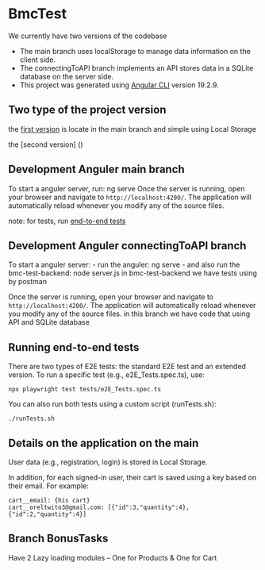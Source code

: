 # BmcTest

We currently have two versions of the codebase

- The main branch uses localStorage to manage data information on the client side.
- The connectingToAPI branch implements an API stores data in a SQLite database on the server side.
- This project was generated using [Angular CLI](https://github.com/angular/angular-cli) version 19.2.9.

## Two type of the project version

the [first version](#development-anguler-main-branch) is locate in the main branch and simple using Local Storage 

the [second version] ()

## Development Anguler main branch

To start a anguler server, run: ng serve
Once the server is running, open your browser and navigate to `http://localhost:4200/`. The application will automatically reload whenever you modify any of the source files.

note: for tests, run [end-to-end tests](#running-end-to-end-tests) 

## Development Anguler connectingToAPI branch

To start a anguler server:
    - run the anguler: ng serve
    - and also run the bmc-test-backend: node server.js
        in bmc-test-backend we have tests using by postman

Once the server is running, open your browser and navigate to `http://localhost:4200/`. The application will automatically reload whenever you modify any of the source files.
in this branch we have code that using API and SQLite database

## Running end-to-end tests

There are two types of E2E tests: the standard E2E test and an extended version.
To run a specific test (e.g., e2E_Tests.spec.ts), use:

    npx playwright test tests/e2E_Tests.spec.ts

You can also run both tests using a custom script (runTests.sh):

    ./runTests.sh

## Details on the application on the main

User data (e.g., registration, login) is stored in Local Storage.

In addition, for each signed-in user, their cart is saved using a key based on their email.
For example:

    cart__email: {his cart}
    cart__oreltwito3@gmail.com: [{"id":3,"quantity":4},{"id":2,"quantity":4}]

## Branch BonusTasks

Have 2 Lazy loading modules – One for Products & One for Cart

